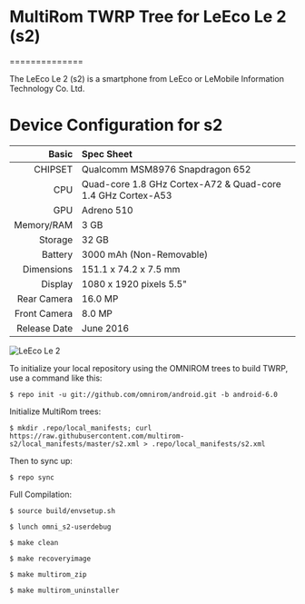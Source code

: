 # MultiRom TWRP Tree for LeEco Le 2 (s2)
==============

The LeEco Le 2 (s2) is a smartphone from LeEco or LeMobile Information Technology Co. Ltd.

Device Configuration for s2
=====================================

Basic   | Spec Sheet
-------:|:-------------------------
CHIPSET | Qualcomm MSM8976 Snapdragon 652
CPU     | Quad-core 1.8 GHz Cortex-A72 & Quad-core 1.4 GHz Cortex-A53
GPU     | Adreno 510
Memory/RAM  | 3 GB
Storage | 32 GB
Battery | 3000 mAh (Non-Removable)
Dimensions | 151.1 x 74.2 x 7.5 mm
Display | 1080 x 1920 pixels 5.5"
Rear Camera  | 16.0 MP
Front Camera | 8.0 MP
Release Date | June 2016

![LeEco Le 2](http://in.img3.lemall.com/file/20160606/default/3370481864506311 "LeEco Le 2")

To initialize your local repository using the OMNIROM trees to build TWRP, use a command like this:

	$ repo init -u git://github.com/omnirom/android.git -b android-6.0

Initialize MultiRom trees:

	$ mkdir .repo/local_manifests; curl https://raw.githubusercontent.com/multirom-s2/local_manifests/master/s2.xml > .repo/local_manifests/s2.xml

Then to sync up:

	$ repo sync

Full Compilation:

	$ source build/envsetup.sh

	$ lunch omni_s2-userdebug
        
	$ make clean

	$ make recoveryimage
		
	$ make multirom_zip

	$ make multirom_uninstaller

